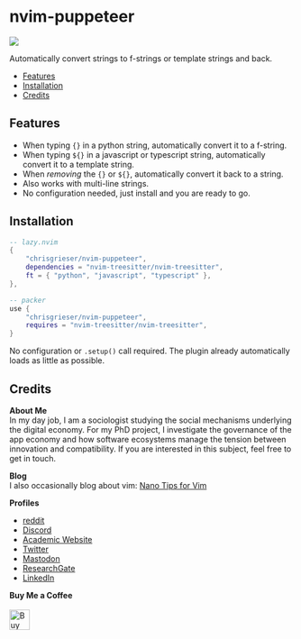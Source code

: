 <!-- LTeX: enabled=false -->
# nvim-puppeteer <!-- LTeX: enabled=true -->
<a href="https://dotfyle.com/plugins/chrisgrieser/nvim-puppeteer"><img src="https://dotfyle.com/plugins/chrisgrieser/nvim-puppeteer/shield" /></a>

Automatically convert strings to f-strings or template strings and back.

<!--toc:start-->
- [Features](#features)
- [Installation](#installation)
- [Credits](#credits)
<!--toc:end-->

## Features
- When typing `{}` in a python string, automatically convert it to a f-string. 
- When typing `${}` in a javascript or typescript string, automatically convert it to a template string.
- When *removing* the `{}` or `${}`, automatically convert it back to a string.
- Also works with multi-line strings.
- No configuration needed, just install and you are ready to go.

## Installation

```lua
-- lazy.nvim
{ 
	"chrisgrieser/nvim-puppeteer",
	dependencies = "nvim-treesitter/nvim-treesitter",
	ft = { "python", "javascript", "typescript" },
},

-- packer
use {
	"chrisgrieser/nvim-puppeteer",
	requires = "nvim-treesitter/nvim-treesitter",
}
```

No configuration or `.setup()` call required. The plugin already automatically loads as little as possible.

## Credits
<!-- vale Google.FirstPerson = NO -->
__About Me__  
In my day job, I am a sociologist studying the social mechanisms underlying the digital economy. For my PhD project, I investigate the governance of the app economy and how software ecosystems manage the tension between innovation and compatibility. If you are interested in this subject, feel free to get in touch.

__Blog__  
I also occasionally blog about vim: [Nano Tips for Vim](https://nanotipsforvim.prose.sh)

__Profiles__  
- [reddit](https://www.reddit.com/user/pseudometapseudo)
- [Discord](https://discordapp.com/users/462774483044794368/)
- [Academic Website](https://chris-grieser.de/)
- [Twitter](https://twitter.com/pseudo_meta)
- [Mastodon](https://pkm.social/@pseudometa)
- [ResearchGate](https://www.researchgate.net/profile/Christopher-Grieser)
- [LinkedIn](https://www.linkedin.com/in/christopher-grieser-ba693b17a/)

__Buy Me a Coffee__  
<br>
<a href='https://ko-fi.com/Y8Y86SQ91' target='_blank'><img height='36' style='border:0px;height:36px;' src='https://cdn.ko-fi.com/cdn/kofi1.png?v=3' border='0' alt='Buy Me a Coffee at ko-fi.com' /></a>
